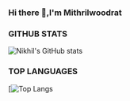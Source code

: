 ### Hi there 👋,I'm Mithrilwoodrat

<!--
**Mithrilwoodrat/Mithrilwoodrat** is a ✨ _special_ ✨ repository because its `README.md` (this file) appears on your GitHub profile.

Here are some ideas to get you started:

- 🔭 I’m currently working on ...
- 🌱 I’m currently learning ...
- 👯 I’m looking to collaborate on ...
- 🤔 I’m looking for help with ...
- 💬 Ask me about ...
- 📫 How to reach me: ...
- 😄 Pronouns: ...
- ⚡ Fun fact: ...
-->

### GITHUB STATS
![Nikhil's GitHub stats](https://github-readme-stats.vercel.app/api?username=Mithrilwoodrat&show_icons=true&theme=tokyonight)
### TOP LANGUAGES 
[![Top Langs](https://github-readme-stats.vercel.app/api/top-langs/?username=Mithrilwoodrat&theme=radical)
